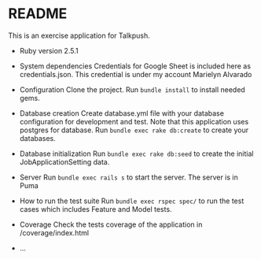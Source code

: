 # README

This is an exercise application for Talkpush.

* Ruby version
2.5.1

* System dependencies
Credentials for Google Sheet is included here as credentials.json. This credential is under my account Marielyn Alvarado

* Configuration
Clone the project.
Run `bundle install` to install needed gems.

* Database creation
Create database.yml file with your database configuration for development and test. Note that this application uses postgres for database.
Run `bundle exec rake db:create` to create your databases.

* Database initialization
Run `bundle exec rake db:seed` to create the initial JobApplicationSetting data.

* Server
Run `bundle exec rails s` to start the server. The server is in Puma

* How to run the test suite
Run `bundle exec rspec spec/` to run the test cases which includes Feature and Model tests.

* Coverage
Check the tests coverage of the application in /coverage/index.html

* ...
